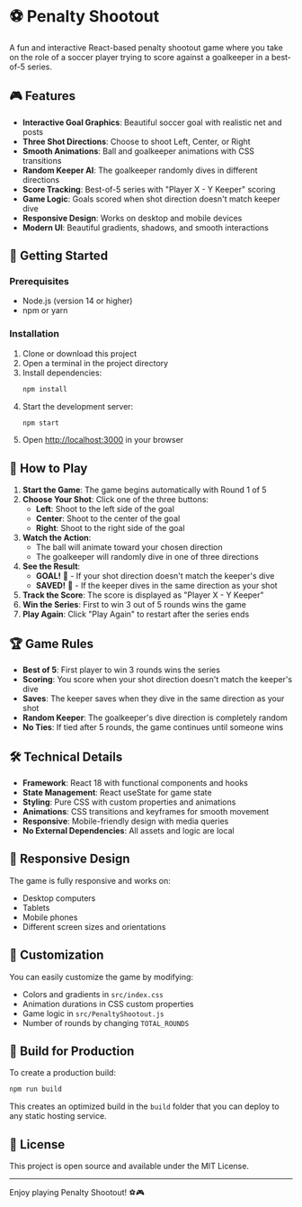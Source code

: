 # ⚽ Penalty Shootout

A fun and interactive React-based penalty shootout game where you take on the role of a soccer player trying to score against a goalkeeper in a best-of-5 series.

## 🎮 Features

- **Interactive Goal Graphics**: Beautiful soccer goal with realistic net and posts
- **Three Shot Directions**: Choose to shoot Left, Center, or Right
- **Smooth Animations**: Ball and goalkeeper animations with CSS transitions
- **Random Keeper AI**: The goalkeeper randomly dives in different directions
- **Score Tracking**: Best-of-5 series with "Player X - Y Keeper" scoring
- **Game Logic**: Goals scored when shot direction doesn't match keeper dive
- **Responsive Design**: Works on desktop and mobile devices
- **Modern UI**: Beautiful gradients, shadows, and smooth interactions

## 🚀 Getting Started

### Prerequisites

- Node.js (version 14 or higher)
- npm or yarn

### Installation

1. Clone or download this project
2. Open a terminal in the project directory
3. Install dependencies:
   ```bash
   npm install
   ```
4. Start the development server:
   ```bash
   npm start
   ```
5. Open [http://localhost:3000](http://localhost:3000) in your browser

## 🎯 How to Play

1. **Start the Game**: The game begins automatically with Round 1 of 5
2. **Choose Your Shot**: Click one of the three buttons:
   - **Left**: Shoot to the left side of the goal
   - **Center**: Shoot to the center of the goal
   - **Right**: Shoot to the right side of the goal
3. **Watch the Action**: 
   - The ball will animate toward your chosen direction
   - The goalkeeper will randomly dive in one of three directions
4. **See the Result**:
   - **GOAL!** 🎉 - If your shot direction doesn't match the keeper's dive
   - **SAVED!** 🧤 - If the keeper dives in the same direction as your shot
5. **Track the Score**: The score is displayed as "Player X - Y Keeper"
6. **Win the Series**: First to win 3 out of 5 rounds wins the game
7. **Play Again**: Click "Play Again" to restart after the series ends

## 🏆 Game Rules

- **Best of 5**: First player to win 3 rounds wins the series
- **Scoring**: You score when your shot direction doesn't match the keeper's dive
- **Saves**: The keeper saves when they dive in the same direction as your shot
- **Random Keeper**: The goalkeeper's dive direction is completely random
- **No Ties**: If tied after 5 rounds, the game continues until someone wins

## 🛠️ Technical Details

- **Framework**: React 18 with functional components and hooks
- **State Management**: React useState for game state
- **Styling**: Pure CSS with custom properties and animations
- **Animations**: CSS transitions and keyframes for smooth movement
- **Responsive**: Mobile-friendly design with media queries
- **No External Dependencies**: All assets and logic are local

## 📱 Responsive Design

The game is fully responsive and works on:
- Desktop computers
- Tablets
- Mobile phones
- Different screen sizes and orientations

## 🎨 Customization

You can easily customize the game by modifying:
- Colors and gradients in `src/index.css`
- Animation durations in CSS custom properties
- Game logic in `src/PenaltyShootout.js`
- Number of rounds by changing `TOTAL_ROUNDS`

## 🚀 Build for Production

To create a production build:

```bash
npm run build
```

This creates an optimized build in the `build` folder that you can deploy to any static hosting service.

## 📄 License

This project is open source and available under the MIT License.

---

Enjoy playing Penalty Shootout! ⚽🎮 